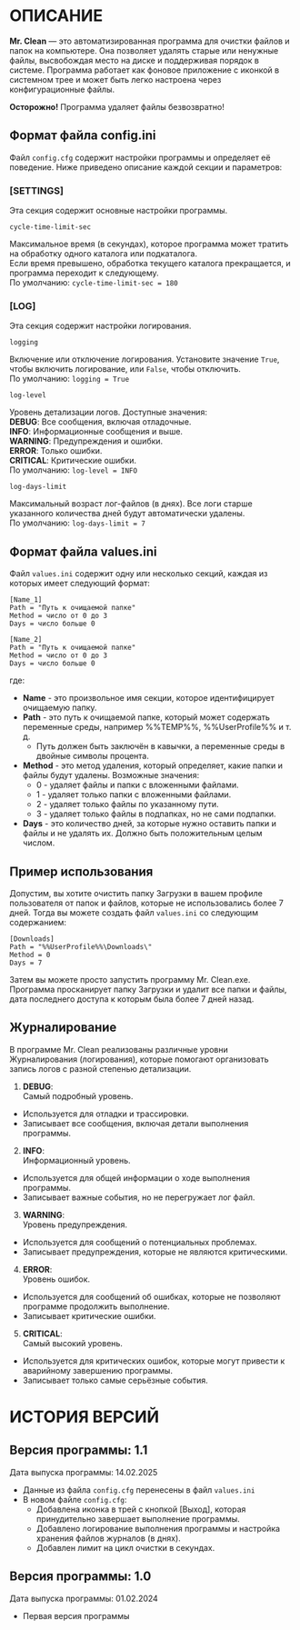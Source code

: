 # ОПИСАНИЕ

**Mr. Clean** — это автоматизированная программа для очистки файлов и папок на компьютере.
Она позволяет удалять старые или ненужные файлы, высвобождая место на диске и поддерживая порядок в системе.
Программа работает как фоновое приложение с иконкой в системном трее и может быть легко настроена через конфигурационные файлы.

<div class="warning">
  <strong>Осторожно!</strong> Программа удаляет файлы безвозвратно!
</div>

## Формат файла config.ini<br>
Файл `config.cfg` содержит настройки программы и определяет её поведение. Ниже приведено описание каждой секции и параметров:

### [SETTINGS]
Эта секция содержит основные настройки программы.

```
cycle-time-limit-sec
```
Максимальное время (в секундах), которое программа может тратить на обработку одного каталога или подкаталога.<br>
Если время превышено, обработка текущего каталога прекращается, и программа переходит к следующему.<br>
По умолчанию: `cycle-time-limit-sec = 180`

### [LOG]
Эта секция содержит настройки логирования.

```
logging
```
Включение или отключение логирования. Установите значение `True`, чтобы включить логирование, или `False`, чтобы отключить.<br>
По умолчанию: `logging = True`

```
log-level
```
Уровень детализации логов. Доступные значения:<br>
**DEBUG**: Все сообщения, включая отладочные.<br>
**INFO**: Информационные сообщения и выше.<br>
**WARNING**: Предупреждения и ошибки.<br>
**ERROR**: Только ошибки.<br>
**CRITICAL**: Критические ошибки.<br>
По умолчанию: `log-level = INFO`

```
log-days-limit
```
Максимальный возраст лог-файлов (в днях). Все логи старше указанного количества дней будут автоматически удалены.<br>
По умолчанию: `log-days-limit = 7`


## Формат файла values.ini
Файл `values.ini` содержит одну или несколько секций, каждая из которых имеет следующий формат:
```
[Name_1]
Path = "Путь к очищаемой папке"
Method = число от 0 до 3
Days = число больше 0

[Name_2]
Path = "Путь к очищаемой папке"
Method = число от 0 до 3
Days = число больше 0
```

где:
- **Name** - это произвольное имя секции, которое идентифицирует очищаемую папку.
- **Path** - это путь к очищаемой папке, который может содержать переменные среды, например %%TEMP%%, %%UserProfile%% и т. д.
  - Путь должен быть заключён в кавычки, а переменные среды в двойные символы процента.
- **Method** - это метод удаления, который определяет, какие папки и файлы будут удалены. Возможные значения:
  - 0 - удаляет файлы и папки с вложенными файлами.
  - 1 - удаляет только папки с вложенными файлами.
  - 2 - удаляет только файлы по указанному пути.
  - 3 - удаляет только файлы в подпапках, но не сами подпапки.
- **Days** - это количество дней, за которые нужно оставить папки и файлы и не удалять их. Должно быть положительным целым числом.


## Пример использования
Допустим, вы хотите очистить папку Загрузки в вашем профиле пользователя от папок и файлов, которые не использовались более 7 дней.
Тогда вы можете создать файл `values.ini` со следующим содержанием:
```
[Downloads]
Path = "%%UserProfile%%\Downloads\"
Method = 0
Days = 7
```

Затем вы можете просто запустить программу Mr. Clean.exe.<br>
Программа просканирует папку Загрузки и удалит все папки и файлы, дата последнего доступа к которым была более 7 дней назад.


## Журналирование
В программе Mr. Clean реализованы различные уровни Журналирования (логирования), которые помогают организовать запись логов с разной степенью детализации.

1. **DEBUG**:<br>
Самый подробный уровень.
  - Используется для отладки и трассировки.
  - Записывает все сообщения, включая детали выполнения программы.
2. **INFO**:<br>
Информационный уровень.
  - Используется для общей информации о ходе выполнения программы.
  - Записывает важные события, но не перегружает лог файл.
3. **WARNING**:<br>
Уровень предупреждения.
  - Используется для сообщений о потенциальных проблемах.
  - Записывает предупреждения, которые не являются критическими.
4. **ERROR**:<br>
Уровень ошибок.
  - Используется для сообщений об ошибках, которые не позволяют программе продолжить выполнение.
  - Записывает критические ошибки.
5. **CRITICAL**:<br>
Самый высокий уровень.
  - Используется для критических ошибок, которые могут привести к аварийному завершению программы.
  - Записывает только самые серьёзные события.


# ИСТОРИЯ ВЕРСИЙ

## Версия программы: 1.1
Дата выпуска программы: 14.02.2025

- Данные из файла `config.cfg` перенесены в файл `values.ini`
- В новом файле `config.cfg`:
  - Добавлена иконка в трей с кнопкой [Выход], которая принудительно завершает выполнение программы.
  - Добавлено логирование выполнения программы и настройка хранения файлов журналов (в днях).
  - Добавлен лимит на цикл очистки в секундах.

## Версия программы: 1.0
Дата выпуска программы: 01.02.2024

- Первая версия программы